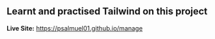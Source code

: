 ## Learnt and practised Tailwind on this project

**Live Site:**
https://psalmuel01.github.io/manage
